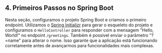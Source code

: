 ## 4. Primeiros Passos no Spring Boot

Nesta seção, configuramos o projeto Spring Boot e criamos o primeiro endpoint. Utilizamos o [Spring Initializr](https://start.spring.io/) para gerar o esqueleto do projeto e configuramos o `HelloController` para responder com a mensagem "Hello, World!" no endpoint `/greetings`. Também é possivel enviar o parâmetro "?=name" para alterar o nome. Isso garante que a aplicação está funcionando corretamente antes de avançarmos para funcionalidades mais complexas.

